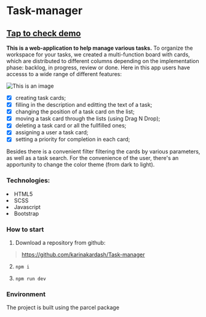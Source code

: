 # Task-manager 
## [Tap to check demo](https://ashmankevich.github.io/task-manager/)
**This is a web-application to help manage various tasks.** To organize the workspace for your tasks, we created a multi-function board with cards, which are distributed to different columns depending on the implementation phase: backlog, in progress, review or done.
Here in this app users have accesss to a wide range of different features: 

![This is an image](./video_sample.gif)

- [x] creating task cards;
- [x] filling in the description and editting the text of a task;
- [x] changing the position of a task card on the list;
- [x] moving a task card through the lists (using Drag N Drop);
- [x] deleting a task card or all the fullfilled ones;
- [x] assigning a user a task card;
- [x] setting a priority for completion in each card; 

Besides there is a convenient filter filtering the cards by various parameters, as well as a task search.
For the convenience of the user, there's an apportunity to change the color theme (from dark to light).

### Technologies:

 <li>HTML5</li>
 <li>SСSS</li>
 <li>Javascript</li>
 <li>Bootstrap</li>

### How to start

1. Download a repository from github:

> https://github.com/karinakardash/Task-manager

2. `npm i`

3. `npm run dev`

### Environment

The project is built using the parcel package

